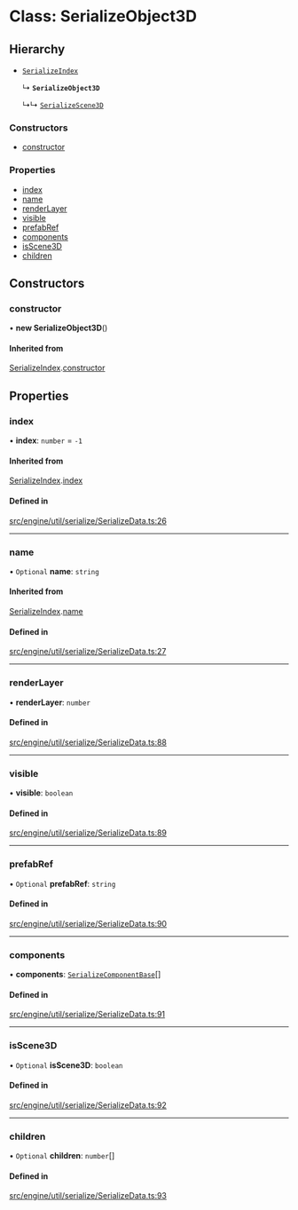 # Class: SerializeObject3D

## Hierarchy

- [`SerializeIndex`](SerializeIndex.md)

  ↳ **`SerializeObject3D`**

  ↳↳ [`SerializeScene3D`](SerializeScene3D.md)


### Constructors

- [constructor](SerializeObject3D.md#constructor)

### Properties

- [index](SerializeObject3D.md#index)
- [name](SerializeObject3D.md#name)
- [renderLayer](SerializeObject3D.md#renderlayer)
- [visible](SerializeObject3D.md#visible)
- [prefabRef](SerializeObject3D.md#prefabref)
- [components](SerializeObject3D.md#components)
- [isScene3D](SerializeObject3D.md#isscene3d)
- [children](SerializeObject3D.md#children)

## Constructors

### constructor

• **new SerializeObject3D**()

#### Inherited from

[SerializeIndex](SerializeIndex.md).[constructor](SerializeIndex.md#constructor)

## Properties

### index

• **index**: `number` = `-1`

#### Inherited from

[SerializeIndex](SerializeIndex.md).[index](SerializeIndex.md#index)

#### Defined in

[src/engine/util/serialize/SerializeData.ts:26](https://github.com/Orillusion/orillusion/blob/main/src/engine/util/serialize/SerializeData.ts#L26)

___

### name

• `Optional` **name**: `string`

#### Inherited from

[SerializeIndex](SerializeIndex.md).[name](SerializeIndex.md#name)

#### Defined in

[src/engine/util/serialize/SerializeData.ts:27](https://github.com/Orillusion/orillusion/blob/main/src/engine/util/serialize/SerializeData.ts#L27)

___

### renderLayer

• **renderLayer**: `number`

#### Defined in

[src/engine/util/serialize/SerializeData.ts:88](https://github.com/Orillusion/orillusion/blob/main/src/engine/util/serialize/SerializeData.ts#L88)

___

### visible

• **visible**: `boolean`

#### Defined in

[src/engine/util/serialize/SerializeData.ts:89](https://github.com/Orillusion/orillusion/blob/main/src/engine/util/serialize/SerializeData.ts#L89)

___

### prefabRef

• `Optional` **prefabRef**: `string`

#### Defined in

[src/engine/util/serialize/SerializeData.ts:90](https://github.com/Orillusion/orillusion/blob/main/src/engine/util/serialize/SerializeData.ts#L90)

___

### components

• **components**: [`SerializeComponentBase`](SerializeComponentBase.md)[]

#### Defined in

[src/engine/util/serialize/SerializeData.ts:91](https://github.com/Orillusion/orillusion/blob/main/src/engine/util/serialize/SerializeData.ts#L91)

___

### isScene3D

• `Optional` **isScene3D**: `boolean`

#### Defined in

[src/engine/util/serialize/SerializeData.ts:92](https://github.com/Orillusion/orillusion/blob/main/src/engine/util/serialize/SerializeData.ts#L92)

___

### children

• `Optional` **children**: `number`[]

#### Defined in

[src/engine/util/serialize/SerializeData.ts:93](https://github.com/Orillusion/orillusion/blob/main/src/engine/util/serialize/SerializeData.ts#L93)
